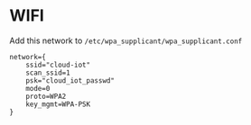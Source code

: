 # WIFI
Add this network to `/etc/wpa_supplicant/wpa_supplicant.conf`
```
network={
    ssid="cloud-iot"
    scan_ssid=1
    psk="cloud_iot_passwd"
    mode=0
    proto=WPA2
    key_mgmt=WPA-PSK
}
```
 
 